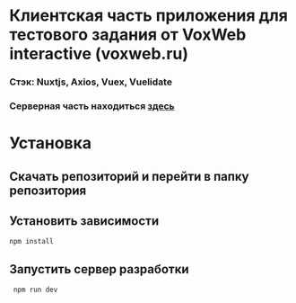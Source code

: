 # Клиентская часть приложения для тестового задания от VoxWeb interactive (voxweb.ru)

### Стэк: Nuxtjs, Axios, Vuex, Vuelidate

### Серверная часть находиться [здесь ](https://github.com/imjivoi/test-work-backend)

# Установка

## Скачать репозиторий и перейти в папку репозитория

## Установить зависимости

`npm install`

## Запустить сервер разработки

` npm run dev`
